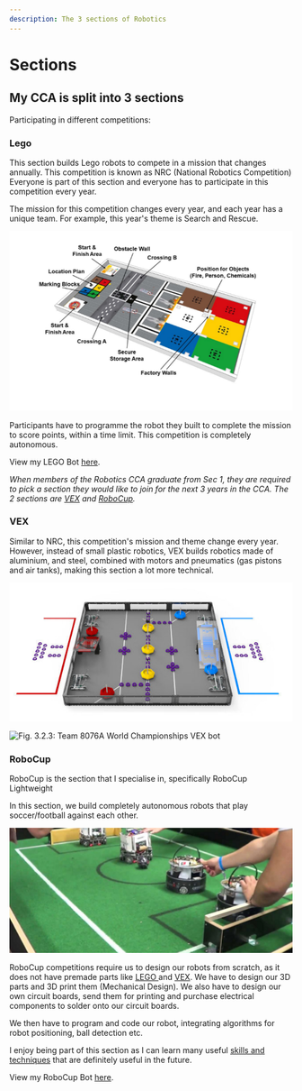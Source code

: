 ```yaml
---
description: The 3 sections of Robotics
---
```


# Sections

## My CCA is split into 3 sections

Participating in different competitions:

### Lego

This section builds Lego robots to compete in a mission that changes annually. This competition is known as NRC (National Robotics Competition) Everyone is part of this section and everyone has to participate in this competition every year.

The mission for this competition changes every year, and each year has a unique team. For example, this year's theme is Search and Rescue.

![Fig. 3.2.1: NRC 2022 robot playfield](<../.gitbook/assets/image (4).png>)

Participants have to programme the robot they built to complete the mission to score points, within a time limit. This competition is completely autonomous.

View my LEGO Bot [here](my-robots.md#nrc-lego-bot).

_When members of the Robotics CCA graduate from Sec 1, they are required to pick a section they would like to join for the next 3 years in the CCA. The 2 sections are_ [_VEX_](sections.md#undefined) _and_ [_RoboCup_](sections.md#robocup)_._

### VEX

Similar to NRC, this competition's mission and theme change every year. However, instead of small plastic robotics, VEX builds robotics made of aluminium, and steel, combined with motors and pneumatics (gas pistons and air tanks), making this section a lot more technical.

![Fig 3.2.2: VEX 2021 - 2022 robot playfield (Size of 4m x 4m)](<../.gitbook/assets/image (2) (1) (1).png>)

![Fig. 3.2.3: Team 8076A World Championships VEX bot](../.gitbook/assets/20220523\_164322.jpg)

### RoboCup

RoboCup is the section that I specialise in, specifically RoboCup Lightweight

In this section, we build completely autonomous robots that play soccer/football against each other.

![Fig. 3.2.4: RoboCup](<../.gitbook/assets/image (1).png>)

RoboCup competitions require us to design our robots from scratch, as it does not have premade parts like [LEGO ](sections.md#lego)and [VEX](sections.md#vex). We have to design our 3D parts and 3D print them (Mechanical Design). We also have to design our own circuit boards, send them for printing and purchase electrical components to solder onto our circuit boards.

We then have to program and code our robot, integrating algorithms for robot positioning, ball detection etc.

I enjoy being part of this section as I can learn many useful [skills and techniques](skills-i-picked-up.md) that are definitely useful in the future.

View my RoboCup Bot [here](my-robots.md#robocup-bot).
